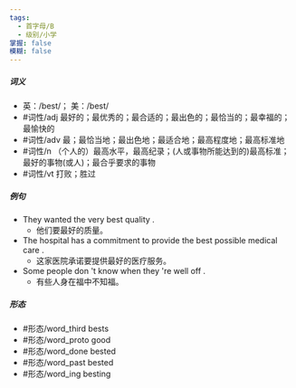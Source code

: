 ```yaml
---
tags:
  - 首字母/B
  - 级别/小学
掌握: false
模糊: false
---
```

##### 词义
- 英：/best/； 美：/best/
- #词性/adj  最好的；最优秀的；最合适的；最出色的；最恰当的；最幸福的；最愉快的
- #词性/adv  最；最恰当地；最出色地；最适合地；最高程度地；最高标准地
- #词性/n  （个人的）最高水平，最高纪录；(人或事物所能达到的)最高标准；最好的事物(或人)；最合乎要求的事物
- #词性/vt  打败；胜过
##### 例句
- They wanted the very best quality .
	- 他们要最好的质量。
- The hospital has a commitment to provide the best possible medical care .
	- 这家医院承诺要提供最好的医疗服务。
- Some people don 't know when they 're well off .
	- 有些人身在福中不知福。
##### 形态
- #形态/word_third bests
- #形态/word_proto good
- #形态/word_done bested
- #形态/word_past bested
- #形态/word_ing besting

